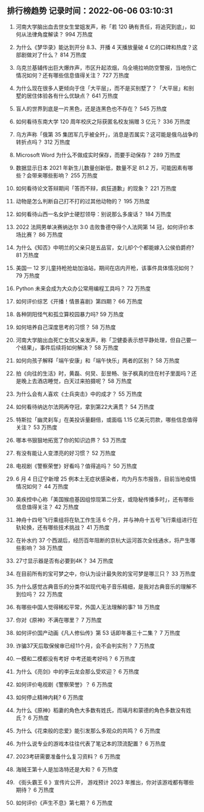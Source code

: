 
## 排行榜趋势 记录时间：2022-06-06 03:10:31
  
  1. 河南大学脑出血去世女生堂姐发声，称「若 120 确有责任，将追究到底」，如何从法律角度解读？ 994 万热度
    
  2. 为什么《梦华录》能达到开分 8.3、开播 4 天播放量破 4 亿的口碑和热度？这部剧做对了什么？ 814 万热度
    
  3. 乌克兰基辅传出巨大爆炸声，市区升起浓烟，乌全境拉响防空警报，当地伤亡情况如何？还有哪些信息值得关注？ 727 万热度
    
  4. 为什么现在很多人更倾向于住「大平层」，而不是买别墅了？「大平层」和别墅的居住体验各有什么优缺点？ 641 万热度
    
  5. 盲人的世界到底是一片黑色，还是连黑色也不存在？ 545 万热度
    
  6. 如何看待东南大学 120 周年校庆之际获匿名校友捐赠 3 亿元？ 336 万热度
    
  7. 乌方声称「俄第 35 集团军几乎被全歼」，消息是否属实？这可能是俄乌战争的转折点吗？ 312 万热度
    
  8. Microsoft Word 为什么不做成实时保存，而要手动保存？ 289 万热度
    
  9. 数据显示日本 2021 年新生儿数量创新低，数量不足 81.2 万，可能因素有哪些？会带来哪些影响？ 255 万热度
    
  10. 如何看待论文答辩期间「答而不辩，疯狂道歉」的现象？ 221 万热度
    
  11. 动物是怎么判断自己打不打的过其他动物的？ 195 万热度
    
  12. 如何看待山西一名女护士硬怼领导：别说那么多废话？ 184 万热度
    
  13. 2022 法网男单决赛纳达尔 3:0 击败鲁德夺得个人法网第 14 冠，如何评价本场比赛？ 86 万热度
    
  14. 为什么《知否》中明兰的父亲只是五品官，女儿却个个都能嫁入公侯伯爵府? 81 万热度
    
  15. 美国一 12 岁儿童持枪抢劫加油站，期间在店内开枪，该事件具体情况如何？ 79 万热度
    
  16. Python 未来会成为大众办公常用编程工具吗？ 72 万热度
    
  17. 如何评价综艺《开播！情景喜剧》第四期？ 66 万热度
    
  18. 各种阴阳怪气和孤立算校园暴力吗? 59 万热度
    
  19. 如何培养自己深度思考的习惯？ 58 万热度
    
  20. 河南大学脑出血死亡女孩父亲发声，称「卫健委表示想平静处理，但自己要一个结果」，事件后续将如何解决？ 58 万热度
    
  21. 如何向孩子解释「端午安康」和「端午快乐」两者的区别？ 58 万热度
    
  22. 拍《向往的生活》时，黄磊、何炅、彭昱畅、张子枫真的住在村子里面吗？还是晚上去酒店睡觉，白天过来拍摄呢？ 58 万热度
    
  23. 为什么会有人喜欢《士兵突击》中的成才？ 55 万热度
    
  24. 如何看待纳达尔法网再夺冠，拿到第22大满贯？ 54 万热度
    
  25. 特斯拉「幽灵刹车」在美投诉量翻倍，或面临 1.15 亿美元罚款，哪些信息值得关注？ 53 万热度
    
  26. 哪本书狠狠地拓宽了你的知识边界？ 53 万热度
    
  27. 有没有能让人变漂亮的好习惯？ 52 万热度
    
  28. 电视剧《警察荣誉》好看吗？值得追吗？ 50 万热度
    
  29. 6 月 4 日辽宁新增 25 例本土无症状感染者，均为丹东市报告，目前当地疫情情况如何？ 44 万热度
    
  30. 美疾控中心称「美国猴痘基因组惊现第二分支，或隐秘传播多时」，还有哪些信息值得关注？ 42 万热度
    
  31. 神舟十四号飞行乘组将在轨工作生活 6 个月，并与神舟十五号飞行乘组进行在轨轮换，还有哪些技术挑战？ 41 万热度
    
  32. 在补水约 37 个西湖后，经历百年阻断的京杭大运河首次全线通水，将产生哪些影响？ 38 万热度
    
  33. 27寸显示器是否有必要到4K？ 34 万热度
    
  34. 在目前所有的宝可梦之中，你认为设计最失败的宝可梦是哪三只？ 33 万热度
    
  35. 为什么感觉古典音乐的分类不如现代电子音乐精细，是我对古典音乐的理解不到位吗？ 22 万热度
    
  36. 有哪些中国人觉得稀松平常，外国人无法理解的事? 18 万热度
    
  37. 你对《原神》不满在哪里？ 7 万热度
    
  38. 如何评价国产动画《凡人修仙传》第 53 话即年番三十二集？ 7 万热度
    
  39. 诈骗37天后取保候审已经11个月，会不会判实刑？ 7 万热度
    
  40. 一模和二模都没有考好 中考还能考好吗？ 6 万热度
    
  41. 为什么《亮剑》中的李云龙会那么受欢迎？ 6 万热度
    
  42. 如何评价电视剧《警察荣誉》？ 6 万热度
    
  43. 如何停止精神内耗? 6 万热度
    
  44. 为什么《原神》稻妻的角色大多数有姓氏，而璃月和蒙德的角色多数没有姓氏？ 6 万热度
    
  45. 为什么《花束般的恋爱》能引发那么多观众的共鸣？ 6 万热度
    
  46. 为什么说专业的游戏本往往代表了笔记本的顶流配置？ 6 万热度
    
  47. 2023考研需要准备什么复习资料？ 6 万热度
    
  48. 海贼王第十人是加洛特还是大和？ 6 万热度
    
  49. 《街头霸王 6 》宣传片公开， 游戏预计 2023 年推出，你对该游戏都有哪些期待？ 6 万热度
    
  50. 如何评价《声生不息》第七期？ 6 万热度
    